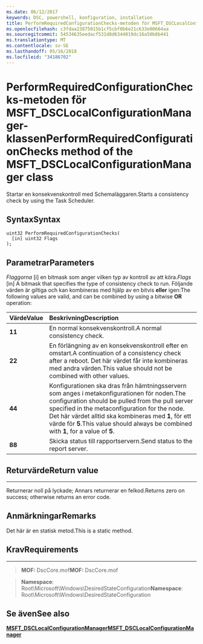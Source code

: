 ```yaml
---
ms.date: 06/12/2017
keywords: DSC, powershell, konfiguration, installation
title: PerformRequiredConfigurationChecks-metoden för MSFT_DSCLocalConfigurationManager-klassen
ms.openlocfilehash: c3fdaa23875815b1cf5cbf0b6e21c633e00664aa
ms.sourcegitcommit: 54534635eedacf531d8d6344019dc16a50b8b441
ms.translationtype: MT
ms.contentlocale: sv-SE
ms.lasthandoff: 05/16/2018
ms.locfileid: "34186702"
---
```

# <a name="performrequiredconfigurationchecks-method-of-the-msftdsclocalconfigurationmanager-class"></a><span data-ttu-id="7019d-103">PerformRequiredConfigurationChecks-metoden för MSFT_DSCLocalConfigurationManager-klassen</span><span class="sxs-lookup"><span data-stu-id="7019d-103">PerformRequiredConfigurationChecks method of the MSFT_DSCLocalConfigurationManager class</span></span>

<span data-ttu-id="7019d-104">Startar en konsekvenskontroll med Schemaläggaren.</span><span class="sxs-lookup"><span data-stu-id="7019d-104">Starts a consistency check by using the Task Scheduler.</span></span>

<a name="syntax"></a><span data-ttu-id="7019d-105">Syntax</span><span class="sxs-lookup"><span data-stu-id="7019d-105">Syntax</span></span>
------

```mof
uint32 PerformRequiredConfigurationChecks(
  [in] uint32 Flags
);
```

<a name="parameters"></a><span data-ttu-id="7019d-106">Parametrar</span><span class="sxs-lookup"><span data-stu-id="7019d-106">Parameters</span></span>
----------

<span data-ttu-id="7019d-107">*Flaggorna* \[i\] en bitmask som anger vilken typ av kontroll av att köra.</span><span class="sxs-lookup"><span data-stu-id="7019d-107">*Flags* \[in\] A bitmask that specifies the type of consistency check to run.</span></span> <span data-ttu-id="7019d-108">Följande värden är giltiga och kan kombineras med hjälp av en bitvis **eller** igen:</span><span class="sxs-lookup"><span data-stu-id="7019d-108">The following values are valid, and can be combined by using a bitwise **OR** operation:</span></span>

|<span data-ttu-id="7019d-109">Värde</span><span class="sxs-lookup"><span data-stu-id="7019d-109">Value</span></span> |<span data-ttu-id="7019d-110">Beskrivning</span><span class="sxs-lookup"><span data-stu-id="7019d-110">Description</span></span> |
|:--- |:---|
|<span data-ttu-id="7019d-111">**1**</span><span class="sxs-lookup"><span data-stu-id="7019d-111">**1**</span></span> | <span data-ttu-id="7019d-112">En normal konsekvenskontroll.</span><span class="sxs-lookup"><span data-stu-id="7019d-112">A normal consistency check.</span></span> |
|<span data-ttu-id="7019d-113">**2**</span><span class="sxs-lookup"><span data-stu-id="7019d-113">**2**</span></span> | <span data-ttu-id="7019d-114">En förlängning av en konsekvenskontroll efter en omstart.</span><span class="sxs-lookup"><span data-stu-id="7019d-114">A continuation of a consistency check after a reboot.</span></span> <span data-ttu-id="7019d-115">Det här värdet får inte kombineras med andra värden.</span><span class="sxs-lookup"><span data-stu-id="7019d-115">This value should not be combined with other values.</span></span> |
|<span data-ttu-id="7019d-116">**4**</span><span class="sxs-lookup"><span data-stu-id="7019d-116">**4**</span></span> | <span data-ttu-id="7019d-117">Konfigurationen ska dras från hämtningsservern som anges i metakonfigurationen för noden.</span><span class="sxs-lookup"><span data-stu-id="7019d-117">The configuration should be pulled from the pull server specified in the metaconfiguration for the node.</span></span> <span data-ttu-id="7019d-118">Det här värdet alltid ska kombineras med **1**, för ett värde för **5**.</span><span class="sxs-lookup"><span data-stu-id="7019d-118">This value should always be combined with **1**, for a value of **5**.</span></span> |
|<span data-ttu-id="7019d-119">**8**</span><span class="sxs-lookup"><span data-stu-id="7019d-119">**8**</span></span> | <span data-ttu-id="7019d-120">Skicka status till rapportservern.</span><span class="sxs-lookup"><span data-stu-id="7019d-120">Send status to the report server.</span></span> |

## <a name="return-value"></a><span data-ttu-id="7019d-121">Returvärde</span><span class="sxs-lookup"><span data-stu-id="7019d-121">Return value</span></span>
------------

<span data-ttu-id="7019d-122">Returnerar noll på lyckade; Annars returnerar en felkod.</span><span class="sxs-lookup"><span data-stu-id="7019d-122">Returns zero on success; otherwise returns an error code.</span></span>

## <a name="remarks"></a><span data-ttu-id="7019d-123">Anmärkningar</span><span class="sxs-lookup"><span data-stu-id="7019d-123">Remarks</span></span>

<span data-ttu-id="7019d-124">Det här är en statisk metod.</span><span class="sxs-lookup"><span data-stu-id="7019d-124">This is a static method.</span></span>

## <a name="requirements"></a><span data-ttu-id="7019d-125">Krav</span><span class="sxs-lookup"><span data-stu-id="7019d-125">Requirements</span></span>
------------
><span data-ttu-id="7019d-126">**MOF:** DscCore.mof</span><span class="sxs-lookup"><span data-stu-id="7019d-126">**MOF:** DscCore.mof</span></span>

><span data-ttu-id="7019d-127">**Namespace**: Root\Microsoft\Windows\DesiredStateConfiguration</span><span class="sxs-lookup"><span data-stu-id="7019d-127">**Namespace**: Root\Microsoft\Windows\DesiredStateConfiguration</span></span>


## <a name="see-also"></a><span data-ttu-id="7019d-128">Se även</span><span class="sxs-lookup"><span data-stu-id="7019d-128">See also</span></span>


[<span data-ttu-id="7019d-129">**MSFT_DSCLocalConfigurationManager**</span><span class="sxs-lookup"><span data-stu-id="7019d-129">**MSFT_DSCLocalConfigurationManager**</span></span>](msft-dsclocalconfigurationmanager.md)